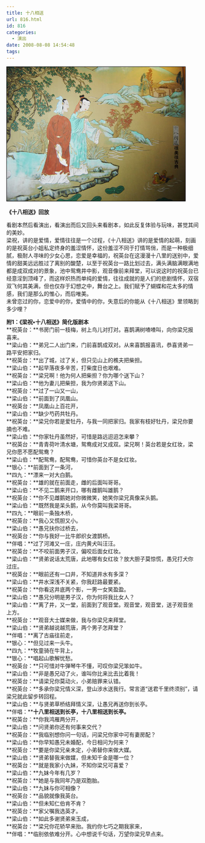 ```yaml
---
title: 十八相送
url: 816.html
id: 816
categories:
  - 演出
date: 2008-08-08 14:54:48
tags:
---
```


![](/images/attachments/month_0808/k200888145340.jpg)  
  

**《十八相送》回放**

  
看剧本然后看演出，看演出而后又回头来看剧本，如此反复体验与玩味，甚觉其间的美妙。  
梁祝，讲的是爱情，爱情往往是一个过程，《十八相送》讲的是爱情的起萌，刻画的是祝英台小姐私定终身的羞涩情怀，这份羞涩不同于打情骂俏，而是一种极细腻，极耐人寻味的少女心思，恋爱是幸福的，祝英台在这漫漫十八里的送别中，爱情的甜美远远胜过了离别的酸楚，以至于祝英台一路比划过去，满头满脑满眼满地都是成双成对的景象，池中鸳鸯井中影，观音像前来拜堂，可以说这时的祝英台已经意淫到顶峰了，而这样炽热而单纯的爱情，往往成就的是人们的悲剧情怀，双宿双飞何其美满，但也仅存于幻想之中，舞台之上。我们赋予了蝴蝶和花太多的情感，我们是那么的惟心，而后唯美。  
未曾恋过的你，恋爱中的你，爱情中的你，失意后的你能从《十八相送》里领略到多少哩？  
  
**附1：《梁祝•十八相送》简化版剧本**  
**祝英台：**书房门前一枝梅，树上鸟儿对打对。喜鹊满树喳喳叫，向你梁兄报喜来。  
**梁山伯：**弟兄二人出门来，门前喜鹊成双对。从来喜鹊报喜讯，恭喜贤弟一路平安把家归。  
**祝英台：**出了城，过了关，但只见山上的樵夫把柴担。  
**梁山伯：**起早落夜多辛苦，打柴度日也艰难。  
**祝英台：**梁兄啊！他为何人把柴担？你为哪个送下山？  
**梁山伯：**他为妻儿把柴担，我为你贤弟送下山。  
**祝英台：**过了一山又一山，  
**梁山伯：**前面到了凤凰山。  
**祝英台：**凤凰山上百花开，  
**梁山伯：**缺少芍药共牡丹。  
**祝英台：**梁兄你若是爱牡丹，与我一同把家归。我家有枝好牡丹，梁兄你要摘也不难。  
**梁山伯：**你家牡丹虽然好，可惜是路远迢迢怎来攀？  
**祝英台：**青青荷叶清水塘，鸳鸯成对又成双。梁兄啊！英台若是女红妆，梁兄你愿不愿配鸳鸯？  
**梁山伯：**配鸳鸯，配鸳鸯，可惜你英台不是女红妆。  
**银心：**前面到了一条河，  
**四九：**漂来一对大白鹅。  
**祝英台：**雄的就在前面走，雌的后面叫哥哥。  
**梁山伯：**不见二鹅来开口，哪有雌鹅叫雄鹅？  
**祝英台：**你不见雌鹅她对你微微笑，她笑你梁兄真像呆头鹅。  
**梁山伯：**既然我是呆头鹅，从今你莫叫我梁哥哥。  
**四九：**眼前一条独木桥，  
**祝英台：**我心又慌胆又小。  
**梁山伯：**愚兄扶你过桥去，  
**祝英台：**你与我好一比牛郎织女渡鹊桥。  
**伴唱：**过了河滩又一庄，庄内黄犬叫汪汪。  
**祝英台：**不咬前面男子汉，偏咬后面女红妆。  
**梁山伯：**贤弟说话太荒唐，此地哪有女红妆？放大胆子莫惊慌，愚兄打犬你过庄。  
**祝英台：**眼前还有一口井，不知道井水有多深？  
**梁山伯：**井水深浅不关紧，你我赶路最要紧。  
**祝英台：**你看这井底两个影，一男一女笑盈盈。  
**梁山伯：**愚兄分明是男子汉，你为何将我比女人？  
**梁山伯：**离了井，又一堂，前面到了观音堂。观音堂，观音堂，送子观音坐上方。  
**祝英台：**观音大士媒来做，我与你梁兄来拜堂。  
**梁山伯：**贤弟越说越荒唐，两个男子怎拜堂？  
**伴唱：**离了古庙往前走，  
**银心：**但见过来一头牛。  
**四九：**牧童骑在牛背上，  
**银心：**唱起山歌解忧愁。  
**祝英台：**只可惜对牛弾琴牛不懂，可叹你梁兄笨如牛。  
**梁山伯：**非是愚兄动了火，谁叫你比来比去比着我！  
**祝英台：**请梁兄你莫动火，小弟赔罪来认错。  
**祝英台：**多承你梁兄情义深，登山涉水送我行。常言道“送君千里终须别”，请梁兄就此留步转回程。  
**梁山伯：**与贤弟草桥结拜情义深，让愚兄再送你到长亭。  
**伴唱：****十八里相送到长亭，十八里相送到长亭。**  
**祝英台：**你我鸿雁两分开，  
**梁山伯：**问贤弟你还有何事来交代？  
**祝英台：**我临别想你问一句话，问梁兄你家中可有妻房配？  
**梁山伯：**你早知愚兄未婚配，今日相问为何来？  
**祝英台：**要是你梁兄亲未定，小弟替你来做大媒。  
**梁山伯：**贤弟替我来做媒，但未知千金是哪一位？  
**祝英台：**就是我家小九妹，不知你梁兄可喜爱？  
**梁山伯：**九妹今年有几岁？  
**祝英台：**她是与我同年乃是双胞胎。  
**梁山伯：**九妹与你可相像？  
**祝英台：**品貌就像我英台。  
**梁山伯：**但未知仁伯肯不肯？  
**祝英台：**家父嘱我选英才。  
**梁山伯：**如此多谢贤弟来玉成，  
**祝英台：**梁兄你花轿早来抬。我约你七巧之期我家来，  
**伴唱：**临别依依难分开。心中想说千句话，万望你梁兄早点来。